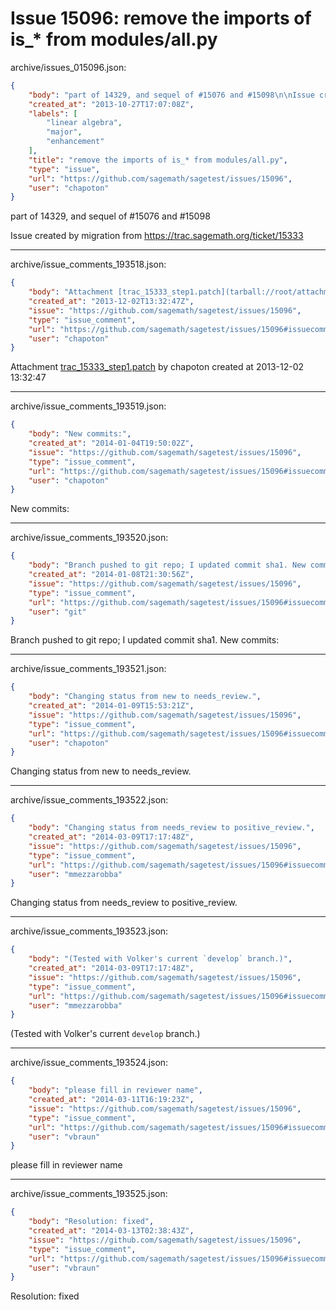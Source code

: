 # Issue 15096: remove the imports of is_* from modules/all.py

archive/issues_015096.json:
```json
{
    "body": "part of 14329, and sequel of #15076 and #15098\n\nIssue created by migration from https://trac.sagemath.org/ticket/15333\n\n",
    "created_at": "2013-10-27T17:07:08Z",
    "labels": [
        "linear algebra",
        "major",
        "enhancement"
    ],
    "title": "remove the imports of is_* from modules/all.py",
    "type": "issue",
    "url": "https://github.com/sagemath/sagetest/issues/15096",
    "user": "chapoton"
}
```
part of 14329, and sequel of #15076 and #15098

Issue created by migration from https://trac.sagemath.org/ticket/15333





---

archive/issue_comments_193518.json:
```json
{
    "body": "Attachment [trac_15333_step1.patch](tarball://root/attachments/some-uuid/ticket15333/trac_15333_step1.patch) by chapoton created at 2013-12-02 13:32:47",
    "created_at": "2013-12-02T13:32:47Z",
    "issue": "https://github.com/sagemath/sagetest/issues/15096",
    "type": "issue_comment",
    "url": "https://github.com/sagemath/sagetest/issues/15096#issuecomment-193518",
    "user": "chapoton"
}
```

Attachment [trac_15333_step1.patch](tarball://root/attachments/some-uuid/ticket15333/trac_15333_step1.patch) by chapoton created at 2013-12-02 13:32:47



---

archive/issue_comments_193519.json:
```json
{
    "body": "New commits:",
    "created_at": "2014-01-04T19:50:02Z",
    "issue": "https://github.com/sagemath/sagetest/issues/15096",
    "type": "issue_comment",
    "url": "https://github.com/sagemath/sagetest/issues/15096#issuecomment-193519",
    "user": "chapoton"
}
```

New commits:



---

archive/issue_comments_193520.json:
```json
{
    "body": "Branch pushed to git repo; I updated commit sha1. New commits:",
    "created_at": "2014-01-08T21:30:56Z",
    "issue": "https://github.com/sagemath/sagetest/issues/15096",
    "type": "issue_comment",
    "url": "https://github.com/sagemath/sagetest/issues/15096#issuecomment-193520",
    "user": "git"
}
```

Branch pushed to git repo; I updated commit sha1. New commits:



---

archive/issue_comments_193521.json:
```json
{
    "body": "Changing status from new to needs_review.",
    "created_at": "2014-01-09T15:53:21Z",
    "issue": "https://github.com/sagemath/sagetest/issues/15096",
    "type": "issue_comment",
    "url": "https://github.com/sagemath/sagetest/issues/15096#issuecomment-193521",
    "user": "chapoton"
}
```

Changing status from new to needs_review.



---

archive/issue_comments_193522.json:
```json
{
    "body": "Changing status from needs_review to positive_review.",
    "created_at": "2014-03-09T17:17:48Z",
    "issue": "https://github.com/sagemath/sagetest/issues/15096",
    "type": "issue_comment",
    "url": "https://github.com/sagemath/sagetest/issues/15096#issuecomment-193522",
    "user": "mmezzarobba"
}
```

Changing status from needs_review to positive_review.



---

archive/issue_comments_193523.json:
```json
{
    "body": "(Tested with Volker's current `develop` branch.)",
    "created_at": "2014-03-09T17:17:48Z",
    "issue": "https://github.com/sagemath/sagetest/issues/15096",
    "type": "issue_comment",
    "url": "https://github.com/sagemath/sagetest/issues/15096#issuecomment-193523",
    "user": "mmezzarobba"
}
```

(Tested with Volker's current `develop` branch.)



---

archive/issue_comments_193524.json:
```json
{
    "body": "please fill in reviewer name",
    "created_at": "2014-03-11T16:19:23Z",
    "issue": "https://github.com/sagemath/sagetest/issues/15096",
    "type": "issue_comment",
    "url": "https://github.com/sagemath/sagetest/issues/15096#issuecomment-193524",
    "user": "vbraun"
}
```

please fill in reviewer name



---

archive/issue_comments_193525.json:
```json
{
    "body": "Resolution: fixed",
    "created_at": "2014-03-13T02:38:43Z",
    "issue": "https://github.com/sagemath/sagetest/issues/15096",
    "type": "issue_comment",
    "url": "https://github.com/sagemath/sagetest/issues/15096#issuecomment-193525",
    "user": "vbraun"
}
```

Resolution: fixed

